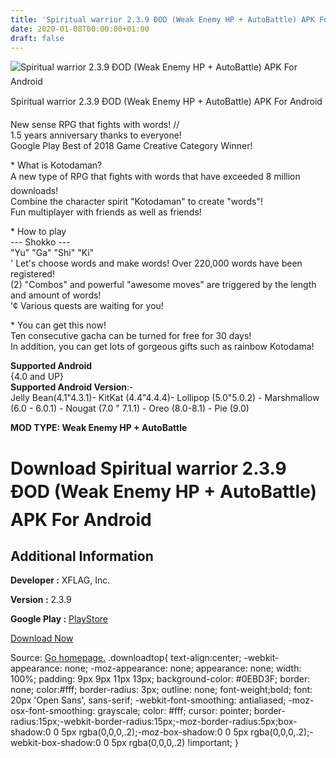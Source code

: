 ```yaml
---
title: 'Spiritual warrior 2.3.9 ÐOD (Weak Enemy HP + AutoBattle) APK For Android'
date: 2020-01-08T00:00:00+01:00
draft: false
---
```


![Spiritual warrior 2.3.9 ÐOD (Weak Enemy HP + AutoBattle) APK For Android](https://i1.wp.com/apkhome.net/wp-content/uploads/2020/01/Spiritual-warrior-2.3.9-ÐOD-Weak-Enemy-HP-AutoBattle.png "Spiritual warrior 2.3.9 ÐOD (Weak Enemy HP + AutoBattle) APK For Android")

  

Spiritual warrior 2.3.9 ÐOD (Weak Enemy HP + AutoBattle) APK For Android

New sense RPG that fights with words! //  
1.5 years anniversary thanks to everyone!  
Google Play Best of 2018 Game Creative Category Winner!

\* What is Kotodaman?  
A new type of RPG that fights with words that have exceeded 8 million downloads!  
Combine the character spirit "Kotodaman" to create "words"!  
Fun multiplayer with friends as well as friends!

\* How to play  
\--- Shokko ---  
"Yu" "Ga" "Shi" "Ki"  
' Let's choose words and make words! Over 220,000 words have been registered!  
(2) "Combos" and powerful "awesome moves" are triggered by the length and amount of words!  
'¢ Various quests are waiting for you!

\* You can get this now!  
Ten consecutive gacha can be turned for free for 30 days!  
In addition, you can get lots of gorgeous gifts such as rainbow Kotodama!

**Supported Android**  
{4.0 and UP}  
**Supported Android Version**:-  
Jelly Bean(4.1"4.3.1)- KitKat (4.4"4.4.4)- Lollipop (5.0"5.0.2) - Marshmallow (6.0 - 6.0.1) - Nougat (7.0 " 7.1.1) - Oreo (8.0-8.1) - Pie (9.0)

**MOD TYPE: Weak Enemy HP + AutoBattle**

Download Spiritual warrior 2.3.9 ÐOD (Weak Enemy HP + AutoBattle) APK For Android
==================================================================================

Additional Information
----------------------

**Developer :** XFLAG, Inc.

**Version :** 2.3.9

**Google Play :** [PlayStore](https://play.google.com/store/apps/details?id=com.sega.Kotodaman)

  

[Download Now](https://store4app.co/post/spiritual-warrior-2-3-9-od-weak-enemy-hp-autobattle-apk-for-android_1578429347)

  
Source: [Go homepage.](https://store4app.co/post/spiritual-warrior-2-3-9-od-weak-enemy-hp-autobattle-apk-for-android_1578429347) .downloadtop{ text-align:center; -webkit-appearance: none; -moz-appearance: none; appearance: none; width: 100%; padding: 9px 9px 11px 13px; background-color: #0EBD3F; border: none; color:#fff; border-radius: 3px; outline: none; font-weight;bold; font: 20px 'Open Sans', sans-serif; -webkit-font-smoothing: antialiased; -moz-osx-font-smoothing: grayscale; color: #fff; cursor: pointer; border-radius:15px;-webkit-border-radius:15px;-moz-border-radius:5px;box-shadow:0 0 5px rgba(0,0,0,.2);-moz-box-shadow:0 0 5px rgba(0,0,0,.2);-webkit-box-shadow:0 0 5px rgba(0,0,0,.2) !important; }